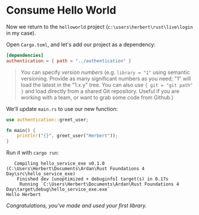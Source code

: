 # Consume Hello World

Now we return to the `helloworld` project (`c:\users\herbert\rust\live\login` in my case).

Open `Cargo.toml`, and let's add our project as a dependency:

```toml
[dependencies]
authentication = { path = "../authentication" }
```

> You can specify *version numbers* (e.g. `library = "1"` using semantic versioning. Provide as many significant numbers as you need; "1" will load the latest in the "1.x.y" tree. You can also use `{ git = "git path" }` and load directly from a shared Git repository. Useful if you are working with a team, or want to grab some code from Github.)

We'll update `main.rs` to use our new function:

```rust
use authentication::greet_user;

fn main() {
    println!("{}", greet_user("Herbert"));
}
```

Run it with `cargo run`:

```
   Compiling hello_service_exe v0.1.0 (C:\Users\Herbert\Documents\Ardan\Rust Foundations 4 Day\src\hello_service_exe)
    Finished dev [unoptimized + debuginfo] target(s) in 0.17s
     Running `C:\Users\Herbert\Documents\Ardan\Rust Foundations 4 Day\target\debug\hello_service_exe.exe`
Hello Herbert
```

*Congratulations, you've made and used your first library.*